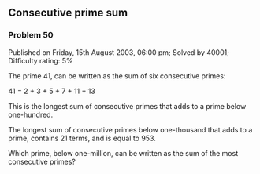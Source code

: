 Consecutive prime sum
---------------------

### Problem 50

Published on Friday, 15th August 2003, 06:00 pm; Solved by 40001;
Difficulty rating: 5%

The prime 41, can be written as the sum of six consecutive primes:

41 = 2 + 3 + 5 + 7 + 11 + 13

This is the longest sum of consecutive primes that adds to a prime below
one-hundred.

The longest sum of consecutive primes below one-thousand that adds to a
prime, contains 21 terms, and is equal to 953.

Which prime, below one-million, can be written as the sum of the most
consecutive primes?
